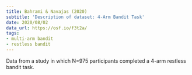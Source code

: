 ```yaml
---
title: Bahrami & Navajas (2020)
subtitle: 'Description of dataset: 4-Arm Bandit Task'
date: 2020/08/02
data_url: https://osf.io/f3t2a/
tags:
- multi-arm bandit
- restless bandit
---
```


Data from a study in which N=975 participants completed a 4-arm restless bandit task.
